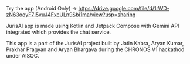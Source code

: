 Try the app (Android Only) -> https://drive.google.com/file/d/1rWD-zN63oqyF7I5vuJ4FxcULn9Sbi1ma/view?usp=sharing

JurisAI app is made using Kotlin and Jetpack Compose with Gemini API integrated which provides the chat service. 

This app is a part of the JurisAI project built by Jatin Kabra, Aryan Kumar, Prakhar Pragyan and Aryan Bhargava during the CHRONOS V1 hackathod under AISOC.
